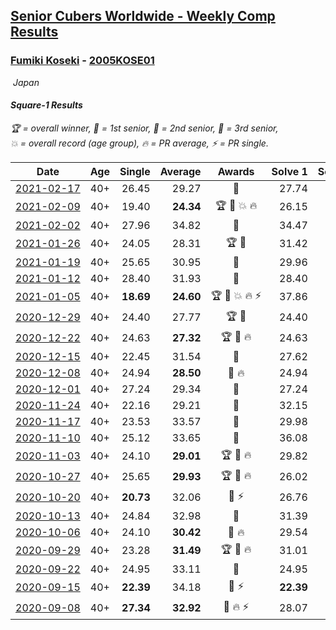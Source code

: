 <style>table {white-space: nowrap;}</style>
<link rel="stylesheet" type="text/css" href="/scw-comp/css/flags.css" />

## [Senior Cubers Worldwide - Weekly Comp Results](/scw-comp/results/)
### [Fumiki Koseki](README.md) - [2005KOSE01](https://www.worldcubeassociation.org/persons/2005KOSE01?event=sq1)

<i class="flag flag-JP" />&nbsp;Japan

#### Square-1 Results

<span style="white-space: nowrap;">🏆 = overall winner</span>, <span style="white-space: nowrap;">🥇 = 1st senior</span>, <span style="white-space: nowrap;">🥈 = 2nd senior</span>, <span style="white-space: nowrap;">🥉 = 3rd senior</span>, <span style="white-space: nowrap;">💥 = overall record (age group)</span>, <span style="white-space: nowrap;">🔥 = PR average</span>, <span style="white-space: nowrap;">⚡ = PR single</span>.

| Date | Age | Single | Average | Awards | Solve 1 | Solve 2 | Solve 3 | Solve 4 | Solve 5 | Video |
| :--: | :--: | --: | --: | :--: | --: | --: | --: | --: | --: | :-- |
| [2021-02-17](../../results/2021-02-17/sq1.md) | 40+ | 26.45 | 29.27 | 🥈 | 27.74 | 33.30 | 26.45 | 46.68 | 26.77 | [Desktop](https://www.facebook.com/events/1168738433581570/permalink/1172406853214728) / [Mobile](https://m.facebook.com/events/1168738433581570?view=permalink&id=1172406853214728) |
| [2021-02-09](../../results/2021-02-09/sq1.md) | 40+ | 19.40 | **24.34** | 🏆 🥇 💥 🔥 | 26.15 | 19.40 | 30.38 | 25.99 | 20.87 | [Desktop](https://www.facebook.com/events/466529388059949/permalink/470686107644277) / [Mobile](https://m.facebook.com/events/466529388059949?view=permalink&id=470686107644277) |
| [2021-02-02](../../results/2021-02-02/sq1.md) | 40+ | 27.96 | 34.82 | 🥈 | 34.47 | 33.94 | 36.04 | 27.96 | 37.05 | [Desktop](https://www.facebook.com/events/706077650319450/permalink/709717623288786) / [Mobile](https://m.facebook.com/events/706077650319450?view=permalink&id=709717623288786) |
| [2021-01-26](../../results/2021-01-26/sq1.md) | 40+ | 24.05 | 28.31 | 🏆 🥇 | 31.42 | 27.90 | 24.05 | 25.62 | 32.41 | [Desktop](https://www.facebook.com/events/1092517657841225/permalink/1096773217415669) / [Mobile](https://m.facebook.com/events/1092517657841225?view=permalink&id=1096773217415669) |
| [2021-01-19](../../results/2021-01-19/sq1.md) | 40+ | 25.65 | 30.95 | 🥈 | 29.96 | 29.64 | 33.26 | 25.65 | 36.78 | [Desktop](https://www.facebook.com/events/4019154624783622/permalink/4035897126442705) / [Mobile](https://m.facebook.com/events/4019154624783622?view=permalink&id=4035897126442705) |
| [2021-01-12](../../results/2021-01-12/sq1.md) | 40+ | 28.40 | 31.93 | 🥈 | 28.40 | 32.30 | 36.20 | 32.05 | 31.45 | [Desktop](https://www.facebook.com/events/769013407298654/permalink/772553363611325) / [Mobile](https://m.facebook.com/events/769013407298654?view=permalink&id=772553363611325) |
| [2021-01-05](../../results/2021-01-05/sq1.md) | 40+ | **18.69** | **24.60** | 🏆 🥇 💥 🔥 ⚡ | 37.86 | 23.10 | 29.03 | **18.69** | 21.68 | [Desktop](https://www.facebook.com/events/430051568136756/permalink/434358744372705) / [Mobile](https://m.facebook.com/events/430051568136756?view=permalink&id=434358744372705) |
| [2020-12-29](../../results/2020-12-29/sq1.md) | 40+ | 24.40 | 27.77 | 🏆 🥇 | 24.40 | 29.54 | 31.28 | 26.82 | 26.95 | [Desktop](https://www.facebook.com/events/386974942389757/permalink/390353418718576) / [Mobile](https://m.facebook.com/events/386974942389757?view=permalink&id=390353418718576) |
| [2020-12-22](../../results/2020-12-22/sq1.md) | 40+ | 24.63 | **27.32** | 🏆 🥇 🔥 | 24.63 | 26.09 | 48.13 | 27.60 | 28.27 | [Desktop](https://www.facebook.com/events/415132489930417/permalink/419470772829922) / [Mobile](https://m.facebook.com/events/415132489930417?view=permalink&id=419470772829922) |
| [2020-12-15](../../results/2020-12-15/sq1.md) | 40+ | 22.45 | 31.54 | 🥈 | 27.62 | 40.36 | 26.63 | 47.99 | 22.45 | [Desktop](https://www.facebook.com/events/440319056977468/permalink/444038246605549) / [Mobile](https://m.facebook.com/events/440319056977468?view=permalink&id=444038246605549) |
| [2020-12-08](../../results/2020-12-08/sq1.md) | 40+ | 24.94 | **28.50** | 🥈 🔥 | 24.94 | 28.65 | 26.22 | 35.22 | 30.64 | [Desktop](https://www.facebook.com/events/728219131442079/permalink/732474621016530) / [Mobile](https://m.facebook.com/events/728219131442079?view=permalink&id=732474621016530) |
| [2020-12-01](../../results/2020-12-01/sq1.md) | 40+ | 27.24 | 29.34 | 🥈 | 27.24 | 30.92 | 29.75 | 27.35 | 34.72 | [Desktop](https://www.facebook.com/events/714027339539738/permalink/718661632409642) / [Mobile](https://m.facebook.com/events/714027339539738?view=permalink&id=718661632409642) |
| [2020-11-24](../../results/2020-11-24/sq1.md) | 40+ | 22.16 | 29.21 | 🥈 | 32.15 | 26.99 | 22.16 | 28.50 | 37.48 | [Desktop](https://www.facebook.com/events/422848532078775/permalink/427155468314748) / [Mobile](https://m.facebook.com/events/422848532078775?view=permalink&id=427155468314748) |
| [2020-11-17](../../results/2020-11-17/sq1.md) | 40+ | 23.53 | 33.57 | 🥈 | 29.98 | 41.00 | 56.17 | 29.73 | 23.53 | [Desktop](https://www.facebook.com/events/2044447579025647/permalink/2049948455142226) / [Mobile](https://m.facebook.com/events/2044447579025647?view=permalink&id=2049948455142226) |
| [2020-11-10](../../results/2020-11-10/sq1.md) | 40+ | 25.12 | 33.65 | 🥈 | 36.08 | 34.30 | 25.12 | 39.60 | 30.56 | [Desktop](https://www.facebook.com/events/758374458225984/permalink/762802244449872) / [Mobile](https://m.facebook.com/events/758374458225984?view=permalink&id=762802244449872) |
| [2020-11-03](../../results/2020-11-03/sq1.md) | 40+ | 24.10 | **29.01** | 🏆 🥇 🔥 | 29.82 | 30.23 | 26.99 | 39.57 | 24.10 | [Desktop](https://www.facebook.com/events/406412140373592/permalink/411440213204118) / [Mobile](https://m.facebook.com/events/406412140373592?view=permalink&id=411440213204118) |
| [2020-10-27](../../results/2020-10-27/sq1.md) | 40+ | 25.65 | **29.93** | 🏆 🥇 🔥 | 26.02 | 30.02 | 25.65 | 36.22 | 33.75 | [Desktop](https://www.facebook.com/events/3728096903891317/permalink/3740224232678584) / [Mobile](https://m.facebook.com/events/3728096903891317?view=permalink&id=3740224232678584) |
| [2020-10-20](../../results/2020-10-20/sq1.md) | 40+ | **20.73** | 32.06 | 🥈 ⚡ | 26.76 | 31.32 | 45.83 | **20.73** | 38.10 | [Desktop](https://www.facebook.com/events/3475733505840328/permalink/3494845720595773) / [Mobile](https://m.facebook.com/events/3475733505840328?view=permalink&id=3494845720595773) |
| [2020-10-13](../../results/2020-10-13/sq1.md) | 40+ | 24.84 | 32.98 | 🥈 | 31.39 | 38.12 | 29.42 | 48.08 | 24.84 | [Desktop](https://www.facebook.com/events/718285385437639/permalink/723752804890897) / [Mobile](https://m.facebook.com/events/718285385437639?view=permalink&id=723752804890897) |
| [2020-10-06](../../results/2020-10-06/sq1.md) | 40+ | 24.10 | **30.42** | 🥈 🔥 | 29.54 | 24.10 | 31.65 | 39.63 | 30.08 | [Desktop](https://www.facebook.com/events/365989921479949/permalink/371502230928718) / [Mobile](https://m.facebook.com/events/365989921479949?view=permalink&id=371502230928718) |
| [2020-09-29](../../results/2020-09-29/sq1.md) | 40+ | 23.28 | **31.49** | 🏆 🥇 🔥 | 31.01 | 23.28 | 31.64 | 44.36 | 31.82 | [Desktop](https://www.facebook.com/events/318437286122261/permalink/323630968936226) / [Mobile](https://m.facebook.com/events/318437286122261?view=permalink&id=323630968936226) |
| [2020-09-22](../../results/2020-09-22/sq1.md) | 40+ | 24.95 | 33.11 | 🥈 | 24.95 | 36.55 | 27.68 | 36.83 | 35.10 | [Desktop](https://www.facebook.com/events/361626694990606/permalink/362912241528718) / [Mobile](https://m.facebook.com/events/361626694990606?view=permalink&id=362912241528718) |
| [2020-09-15](../../results/2020-09-15/sq1.md) | 40+ | **22.39** | 34.18 | 🥈 ⚡ | **22.39** | 25.65 | 44.19 | DNF | 32.69 | [Desktop](https://www.facebook.com/events/681386202727964/permalink/684676809065570) / [Mobile](https://m.facebook.com/events/681386202727964?view=permalink&id=684676809065570) |
| [2020-09-08](../../results/2020-09-08/sq1.md) | 40+ | **27.34** | **32.92** | 🥈 🔥 ⚡ | 28.07 | 29.79 | 43.18 | **27.34** | 40.89 | [Desktop](https://www.facebook.com/events/1438001453064843/permalink/1443849212480067) / [Mobile](https://m.facebook.com/events/1438001453064843?view=permalink&id=1443849212480067) |


<!-- Global site tag (gtag.js) - Google Analytics -->
<script async src="https://www.googletagmanager.com/gtag/js?id=UA-86348435-3"></script>
<script>window.dataLayer = window.dataLayer || []; function gtag() {dataLayer.push(arguments);} gtag('js', new Date()); gtag('config', 'UA-86348435-3');</script>

